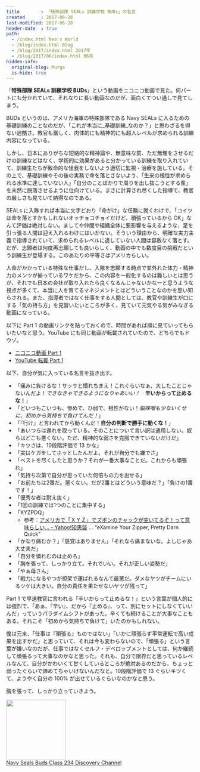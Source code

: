 ```yaml
---
title        : 「特殊部隊 SEALs 訓練学校 BUDs」の名言
created      : 2017-06-28
last-modified: 2017-06-28
header-date  : true
path:
  - /index.html Neo's World
  - /blog/index.html Blog
  - /blog/2017/index.html 2017年
  - /blog/2017/06/index.html 06月
hidden-info:
  original-blog: Murga
  is-hide: true
---
```


「__特殊部隊 SEALs 訓練学校 BUDs__」という動画をニコニコ動画で見た。何パートにも分かれていて、それなりに長い動画なのだが、面白くてつい通しで見てしまう。

BUDs というのは、アメリカ海軍の特殊部隊である Navy SEALs に入るための基礎訓練のことなのだが、「これが本当に_基礎訓練_なのか？」と思わざるを得ない過酷さ。教官も厳しく、肉体的にも精神的にも超人レベルが求められる訓練内容になっている。

しかし、日本にありがちな短絡的な精神論や、無意味な罰、ただ無理をさせるだけの訓練などはなく、学術的に効果があると分かっている訓練を取り入れていて、訓練生たちが致命的な怪我をしないよう適切に監視・治療を施している。その上で、基礎訓練やその後の実務で命を落とさないよう、「生来の根性が求められる水準に達していない人」「自分のことばかりで周りを出し抜こうとする輩」を未然に脱落させるように仕向けている。まさに計算され尽くした指導で、教官の厳しさも見ていて納得なのである。

SEALs に入隊すれば本当に文字どおり「命がけ」な任務に就くわけで、「コイツは命を落とすかもしれないオッチョコチョイだけど、頑張っているから OK」なんて評価は絶対しない。ましてや仲間や組織全体に悪影響を与えるような、足を引っ張る人間は迎え入れるわけにはいかない。そういう理由から、明確な実力主義で指導されていて、求められるレベルに達していない人間は容赦なく落とす。だが、志願者は何度再志願しても良いらしく、動画の中でも数度目の挑戦だという訓練生が登場する。このあたりの平等さはアメリカらしい。

人命がかかっている特殊な仕事だし、入隊を志願する時点で並外れた体力・精神力のメンツが揃っているワケだから、この内容を一般化するのは難しいとは思うが、それでも日本の会社が取り入れたら良くなるんじゃないかなーと思うような視点が多くて、本当に人を育てるマネジメントとはどういうことなのかを思い知らされる。また、指導者ではなく仕事をする人間としては、教官や訓練生が口にする「気の持ち方」を見習いたいところが多く、見ていて元気やる気がみなぎる動画になっている。

以下に Part 1 の動画リンクを貼っておくので、時間があれば順に見ていってもらいたいなと思う。YouTube にも同じ動画が転載されていたので、どちらでもドウゾ。

- [ニコニコ動画 Part 1](https://www.nicovideo.jp/watch/sm23945869)
- [YouTube 転載 Part 1](https://www.youtube.com/watch?v=YZMBbGdrdec)

以下、自分が気に入っている名言を抜き出す。

- 「痛みに負けるな！サッサと慣れちまえ！これぐらいなぁ、大したことじゃないんだよ！_できなきゃできるようになりゃあいい！_　__辛いからって止めるな！__」
- 「どいつもこいつも、惨めで、ひ弱で、根性がない！_脳味噌も少ないくせに、初めから気持ちで負けてんだ！_」
- 「『行け』と言われてから動くんだ！__自分の判断で勝手に動くな！__」
- 「あいつらは遅れを取っている。そのことについて言い訳は通用しない。奴らはどこも悪くない。ただ、精神的な弱さを克服できていないだけだ」
- 「キツさは、10段階評価で 13 かな」
- 「実はケガをしてホッとしたんだよ。それが自分でも嫌でさ」
- 「ベストを尽くしたと思うか？それが一番大事なことだ。これからも頑張れ」
- 「気持ち次第で自分が思っていた何倍もの力を出せる」
- 「お前たちは2番だ。悪くない。だが2番とはどういう意味だ？」「負けの1番です！」
- 「優秀な者は耐え抜く」
- 「1回の訓練では1つのことに集中する」
- 「XYZPDQ」
  - 参考：[アメリカで「ＸＹＺ」でズボンのチャックが空いてるぞ！って意味らしい... - Yahoo!知恵袋](https://detail.chiebukuro.yahoo.co.jp/qa/question_detail/q1019998195) … “eXamine Your Zipper, Pretty Darn Quick”
- 「かなり痛むか？」「感覚はありません」「それなら痛まないな。よしじゃあ大丈夫だ」
- 「自分を憐れむのは止めろ」
- 「胸を張って、しっかり立て。それでいい。それが正しい姿勢だ」
- 「やぁ母さん」
- 「戦力になるやつが担架で運ばれるなんて最悪だ。ダメなヤツがチームにいるツケは大きい。自分の責任を果たせないヤツが残って」

Part 1 で早速教官に言われる「辛いからって止めるな！」という言葉が個人的には強烈で、「あぁ、『辛い』、だから『止める』、って、別にセットにしなくていいんだ」っていうパラダイムシフトがあった。辛くても続けることが大事なこともある。それこそ「初めから気持ちで負けて」いたのかもしれない。

僕は元来、「仕事は『頑張る』ものではない」「いかに頑張らず平常運転で高い成果を出すかだ」と思っていて、それは今も変わらないので、「頑張る」という言葉が嫌いなのだが、仕事ではなくセルフ・デベロップメントとしては、何か継続して頑張るって大事なのかなと思った。それも、自分で限界だと思っているレベルなんて、自分がかわいくて甘くしているところが絶対あるのだから、ちょっと弱ったぐらいで諦めてちゃいけないんだなと。10段階評価で 13 ぐらいキツくて、ようやく自分の 100% が出せているぐらいなのかなと思う。

胸を張って、しっかり立っていきよう。

<div class="ad-amazon">
  <div class="ad-amazon-image">
    <a href="https://www.amazon.co.jp/dp/B000B6Q0OI?tag=neos21-22&amp;linkCode=osi&amp;th=1&amp;psc=1">
      <img src="https://m.media-amazon.com/images/I/51zsTheSmIL._SL160_.jpg" width="160" height="160">
    </a>
  </div>
  <div class="ad-amazon-info">
    <div class="ad-amazon-title">
      <a href="https://www.amazon.co.jp/dp/B000B6Q0OI?tag=neos21-22&amp;linkCode=osi&amp;th=1&amp;psc=1">Navy Seals Buds Class 234 Discovery Channel</a>
    </div>
  </div>
</div>
